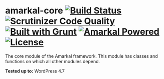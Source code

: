 # amarkal-core [![Build Status](https://scrutinizer-ci.com/g/askupasoftware/amarkal-core/badges/build.png?b=master)](https://scrutinizer-ci.com/g/askupasoftware/amarkal-core/build-status/master) [![Scrutinizer Code Quality](https://scrutinizer-ci.com/g/askupasoftware/amarkal-core/badges/quality-score.png?b=master)](https://scrutinizer-ci.com/g/askupasoftware/amarkal-core/?branch=master) [![Built with Grunt](https://cdn.gruntjs.com/builtwith.svg)](https://gruntjs.com/) [![Amarkal Powered](https://askupasoftware.com/amarkal-powered.svg)](https://products.askupasoftware.com/amarkal) [![License](https://img.shields.io/badge/license-GPL--3.0%2B-red.svg)](https://raw.githubusercontent.com/askupasoftware/amarkal-core/master/LICENSE)

The core module of the Amarkal framework. This module has classes and functions on which all other modules depend.

**Tested up to:** WordPress 4.7